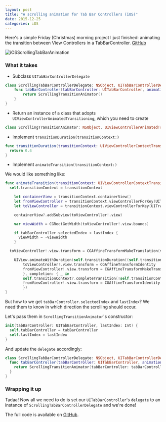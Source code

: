 ```yaml
---
layout: post
title: "A scrolling animation for Tab Bar Controllers (iOS)"
date: 2015-12-25
categories: iOS
---
```


Here's a simple Friday (Christmas) morning project I just finished: animating the transition between View Controllers in a TabBarController. [GitHub](https://github.com/franklinsch/iOSScrollingTabBarAnimation)

![iOSScrollingTabBarAnimation](https://github.com/franklinsch/iOSScrollingTabBarAnimation/blob/master/demo.gif?raw=true)

### What it takes

* Subclass `UITabBarControllerDelegate`

```swift
class ScrollingTabBarControllerDelegate: NSObject, UITabBarControllerDelegate {
    func tabBarController(tabBarController: UITabBarController, animationControllerForTransitionFromViewController fromVC: UIViewController, toViewController toVC: UIViewController) -> UIViewControllerAnimatedTransitioning? {
        return ScrollingTransitionAnimator()
    }
}
```

* Return an instance of a class that adopts `UIViewControllerAnimatedTransitioning`, which you need to create

```swift
class ScrollingTransitionAnimator: NSObject, UIViewControllerAnimatedTransitioning {
```

* Implement `transitionDuration(transitionContext:)`

```swift
func transitionDuration(transitionContext: UIViewControllerContextTransitioning?) -> NSTimeInterval {
  return 0.4
}

```

* Implement `animateTransition(transitionContext:)`

We would like something like:

```swift
func animateTransition(transitionContext: UIViewControllerContextTransitioning) {
  self.transitionContext = transitionContext

    let containerView = transitionContext.containerView()
    let fromViewController = transitionContext.viewControllerForKey(UITransitionContextFromViewControllerKey)
    let toViewController = transitionContext.viewControllerForKey(UITransitionContextToViewControllerKey)

    containerView?.addSubview(toViewController!.view)

    var viewWidth = CGRectGetWidth(toViewController!.view.bounds)

    if tabBarController.selectedIndex < lastIndex {
      viewWidth = -viewWidth
    }

  toViewController!.view.transform = CGAffineTransformMakeTranslation(viewWidth, 0)

    UIView.animateWithDuration(self.transitionDuration((self.transitionContext)), delay: 0.0, usingSpringWithDamping: 1.2, initialSpringVelocity: 2.5, options: .TransitionNone, animations: {
        toViewController!.view.transform = CGAffineTransformIdentity
        fromViewController!.view.transform = CGAffineTransformMakeTranslation(-viewWidth, 0)
        }, completion: { _ in
        self.transitionContext?.completeTransition(!self.transitionContext!.transitionWasCancelled())
        fromViewController!.view.transform = CGAffineTransformIdentity
        })
}
```

But how to we get `tabBarController.selectedIndex` and `lastIndex`? We need them to know in which direction the scrolling should occur.

Let's pass them in `ScrollingTransitionAnimator`'s constructor:

```swift
init(tabBarController: UITabBarController, lastIndex: Int) {
  self.tabBarController = tabBarController
  self.lastIndex = lastIndex
}
```

And update the `delegate` accordingly:

```swift
class ScrollingTabBarControllerDelegate: NSObject, UITabBarControllerDelegate {
  func tabBarController(tabBarController: UITabBarController, animationControllerForTransitionFromViewController fromVC: UIViewController, toViewController toVC: UIViewController) -> UIViewControllerAnimatedTransitioning? {
    return ScrollingTransitionAnimator(tabBarController: tabBarController, lastIndex: tabBarController.selectedIndex)
  }
}
```

### Wrapping it up

Tadaa!
Now all we need to do is set our `UITabBarController`'s `delegate` to an instance of `ScrollingTabBarControllerDelegate` and we're done!

The full code is available on [GitHub](https://github.com/franklinsch/iOSScrollingTabBarAnimation).
